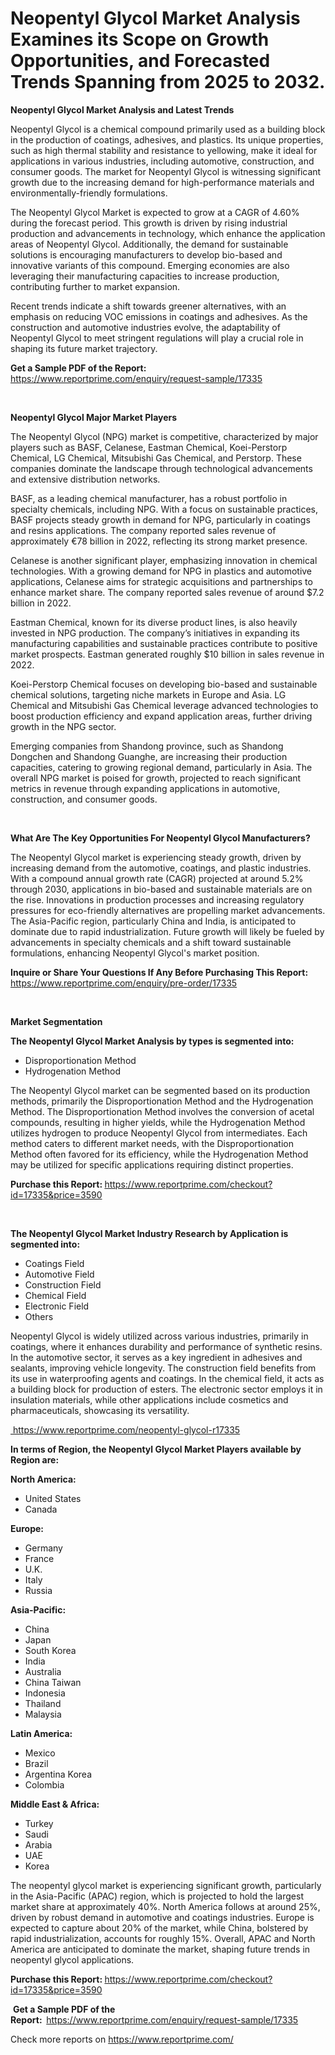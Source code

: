 <p><h1>Neopentyl Glycol Market Analysis Examines its Scope on Growth Opportunities, and Forecasted Trends Spanning from 2025 to 2032.</h1></p><p><strong>Neopentyl Glycol Market Analysis and Latest Trends</strong></p>
<p><p>Neopentyl Glycol is a chemical compound primarily used as a building block in the production of coatings, adhesives, and plastics. Its unique properties, such as high thermal stability and resistance to yellowing, make it ideal for applications in various industries, including automotive, construction, and consumer goods. The market for Neopentyl Glycol is witnessing significant growth due to the increasing demand for high-performance materials and environmentally-friendly formulations.</p><p>The Neopentyl Glycol Market is expected to grow at a CAGR of 4.60% during the forecast period. This growth is driven by rising industrial production and advancements in technology, which enhance the application areas of Neopentyl Glycol. Additionally, the demand for sustainable solutions is encouraging manufacturers to develop bio-based and innovative variants of this compound. Emerging economies are also leveraging their manufacturing capacities to increase production, contributing further to market expansion. </p><p>Recent trends indicate a shift towards greener alternatives, with an emphasis on reducing VOC emissions in coatings and adhesives. As the construction and automotive industries evolve, the adaptability of Neopentyl Glycol to meet stringent regulations will play a crucial role in shaping its future market trajectory.</p></p>
<p><strong>Get a Sample PDF of the Report:&nbsp;</strong> <a href="https://www.reportprime.com/enquiry/request-sample/17335?utm_campaign=2994&utm_medium=2&utm_source=Github&utm_content=ia&utm_term=18032025&utm_id=neopentyl-glycol">https://www.reportprime.com/enquiry/request-sample/17335</a></p>
<p>&nbsp;</p>
<p><strong>Neopentyl Glycol Major Market Players</strong></p>
<p><p>The Neopentyl Glycol (NPG) market is competitive, characterized by major players such as BASF, Celanese, Eastman Chemical, Koei-Perstorp Chemical, LG Chemical, Mitsubishi Gas Chemical, and Perstorp. These companies dominate the landscape through technological advancements and extensive distribution networks.</p><p>BASF, as a leading chemical manufacturer, has a robust portfolio in specialty chemicals, including NPG. With a focus on sustainable practices, BASF projects steady growth in demand for NPG, particularly in coatings and resins applications. The company reported sales revenue of approximately €78 billion in 2022, reflecting its strong market presence.</p><p>Celanese is another significant player, emphasizing innovation in chemical technologies. With a growing demand for NPG in plastics and automotive applications, Celanese aims for strategic acquisitions and partnerships to enhance market share. The company reported sales revenue of around $7.2 billion in 2022.</p><p>Eastman Chemical, known for its diverse product lines, is also heavily invested in NPG production. The company’s initiatives in expanding its manufacturing capabilities and sustainable practices contribute to positive market prospects. Eastman generated roughly $10 billion in sales revenue in 2022.</p><p>Koei-Perstorp Chemical focuses on developing bio-based and sustainable chemical solutions, targeting niche markets in Europe and Asia. LG Chemical and Mitsubishi Gas Chemical leverage advanced technologies to boost production efficiency and expand application areas, further driving growth in the NPG sector.</p><p>Emerging companies from Shandong province, such as Shandong Dongchen and Shandong Guanghe, are increasing their production capacities, catering to growing regional demand, particularly in Asia. The overall NPG market is poised for growth, projected to reach significant metrics in revenue through expanding applications in automotive, construction, and consumer goods.</p></p>
<p>&nbsp;</p>
<p><strong>What Are The Key Opportunities For Neopentyl Glycol Manufacturers?</strong></p>
<p><p>The Neopentyl Glycol market is experiencing steady growth, driven by increasing demand from the automotive, coatings, and plastic industries. With a compound annual growth rate (CAGR) projected at around 5.2% through 2030, applications in bio-based and sustainable materials are on the rise. Innovations in production processes and increasing regulatory pressures for eco-friendly alternatives are propelling market advancements. The Asia-Pacific region, particularly China and India, is anticipated to dominate due to rapid industrialization. Future growth will likely be fueled by advancements in specialty chemicals and a shift toward sustainable formulations, enhancing Neopentyl Glycol's market position.</p></p>
<p><strong>Inquire or Share Your Questions If Any Before Purchasing This Report:</strong> <a href="https://www.reportprime.com/enquiry/pre-order/17335?utm_campaign=2994&utm_medium=2&utm_source=Github&utm_content=ia&utm_term=18032025&utm_id=neopentyl-glycol">https://www.reportprime.com/enquiry/pre-order/17335</a></p>
<p>&nbsp;</p>
<p><strong>Market Segmentation</strong></p>
<p><strong>The Neopentyl Glycol Market Analysis by types is segmented into:</strong></p>
<p><ul><li>Disproportionation Method</li><li>Hydrogenation Method</li></ul></p>
<p><p>The Neopentyl Glycol market can be segmented based on its production methods, primarily the Disproportionation Method and the Hydrogenation Method. The Disproportionation Method involves the conversion of acetal compounds, resulting in higher yields, while the Hydrogenation Method utilizes hydrogen to produce Neopentyl Glycol from intermediates. Each method caters to different market needs, with the Disproportionation Method often favored for its efficiency, while the Hydrogenation Method may be utilized for specific applications requiring distinct properties.</p></p>
<p><strong>Purchase this Report:&nbsp;</strong><a href="https://www.reportprime.com/checkout?id=17335&price=3590&utm_campaign=2994&utm_medium=2&utm_source=Github&utm_content=ia&utm_term=18032025&utm_id=neopentyl-glycol">https://www.reportprime.com/checkout?id=17335&price=3590</a></p>
<p>&nbsp;</p>
<p><strong>The Neopentyl Glycol Market Industry Research by Application is segmented into:</strong></p>
<p><ul><li>Coatings Field</li><li>Automotive Field</li><li>Construction Field</li><li>Chemical Field</li><li>Electronic Field</li><li>Others</li></ul></p>
<p><p>Neopentyl Glycol is widely utilized across various industries, primarily in coatings, where it enhances durability and performance of synthetic resins. In the automotive sector, it serves as a key ingredient in adhesives and sealants, improving vehicle longevity. The construction field benefits from its use in waterproofing agents and coatings. In the chemical field, it acts as a building block for production of esters. The electronic sector employs it in insulation materials, while other applications include cosmetics and pharmaceuticals, showcasing its versatility.</p></p>
<p><a href="https://www.reportprime.com/neopentyl-glycol-r17335?utm_campaign=2994&utm_medium=2&utm_source=Github&utm_content=ia&utm_term=18032025&utm_id=neopentyl-glycol">&nbsp;https://www.reportprime.com/neopentyl-glycol-r17335</a></p>
<p><strong>In terms of Region, the Neopentyl Glycol Market Players available by Region are:</strong></p>
<p>
    <p> <strong> North America: </strong>
        <ul>
            <li>United States</li>
            <li>Canada</li>
        </ul>
        </p> 
    <p> <strong> Europe: </strong>
        <ul>
            <li>Germany</li>
            <li>France</li>
            <li>U.K.</li>
            <li>Italy</li>
            <li>Russia</li>
        </ul>
        </p> 
    <p> <strong> Asia-Pacific: </strong>
        <ul>
            <li>China</li>
            <li>Japan</li>
            <li>South Korea</li>
            <li>India</li>
            <li>Australia</li>
            <li>China Taiwan</li>
            <li>Indonesia</li>
            <li>Thailand</li>
            <li>Malaysia</li>
        </ul>
        </p> 
    <p> <strong> Latin America: </strong>
        <ul>
            <li>Mexico</li>
            <li>Brazil</li>
            <li>Argentina Korea</li>
            <li>Colombia</li>
        </ul>
        </p> 
    <p> <strong> Middle East & Africa: </strong>
        <ul>
            <li>Turkey</li>
            <li>Saudi</li>
            <li>Arabia</li>
            <li>UAE</li>
            <li>Korea</li>
        </ul>
    </p>
    </p>
<p><p>The neopentyl glycol market is experiencing significant growth, particularly in the Asia-Pacific (APAC) region, which is projected to hold the largest market share at approximately 40%. North America follows at around 25%, driven by robust demand in automotive and coatings industries. Europe is expected to capture about 20% of the market, while China, bolstered by rapid industrialization, accounts for roughly 15%. Overall, APAC and North America are anticipated to dominate the market, shaping future trends in neopentyl glycol applications.</p></p>
<p><strong>Purchase this Report: </strong><a href="https://www.reportprime.com/checkout?id=17335&price=3590&utm_campaign=2994&utm_medium=2&utm_source=Github&utm_content=ia&utm_term=18032025&utm_id=neopentyl-glycol">https://www.reportprime.com/checkout?id=17335&price=3590</a></p>
<p>&nbsp;<strong>Get a Sample PDF of the Report:&nbsp;&nbsp;</strong><a href="https://www.reportprime.com/enquiry/request-sample/17335?utm_campaign=2994&utm_medium=2&utm_source=Github&utm_content=ia&utm_term=18032025&utm_id=neopentyl-glycol">https://www.reportprime.com/enquiry/request-sample/17335</a></p>
<p><strong></strong></p>
<p>Check more reports on <a href="https://www.reportprime.com/?utm_campaign=2994&utm_medium=2&utm_source=Github&utm_content=ia&utm_term=18032025&utm_id=neopentyl-glycol">https://www.reportprime.com/</a></p>